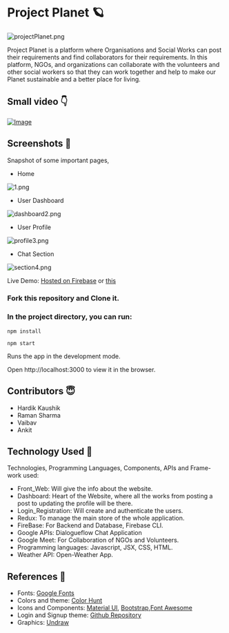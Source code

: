 # Project Planet 🪐


![projectPlanet.png](https://cdn.hashnode.com/res/hashnode/image/upload/v1617218039208/M6CmxzRz_.png)

Project Planet is a platform where Organisations and Social Works can post their requirements and find collaborators for their requirements. In this platform, NGOs, and organizations can collaborate with the volunteers and other social workers so that they can work together and help to make our Planet sustainable and a better place for living.

## Small video 👇
[![Image](https://cdn.hashnode.com/res/hashnode/image/upload/v1650423670663/nn1BoJReF.png)](https://www.youtube.com/watch?v=-7B4vNUgI9s "Project Planet")
    
## Screenshots 📸
Snapshot of some important pages,

- Home 

![1.png](https://cdn.hashnode.com/res/hashnode/image/upload/v1646124129267/05py1QNXv.png?auto=compress,format&format=webp)

- User Dashboard

![dashboard2.png](https://cdn.hashnode.com/res/hashnode/image/upload/v1646124023312/gCBhHmbRl.png?auto=compress,format&format=webp)

- User Profile 

![profile3.png](https://cdn.hashnode.com/res/hashnode/image/upload/v1646124140425/WbiQOivBg.png?auto=compress,format&format=webp)

- Chat Section

![section4.png](https://cdn.hashnode.com/res/hashnode/image/upload/v1646124148978/FHnQNjesk.png?auto=compress,format&format=webp)





Live Demo:  [Hosted on Firebase](https://project-planet-site.web.app/) or  [this](https://project-planet-site.firebaseapp.com/) 







### Fork this repository and Clone it.



### In the project directory, you can run:


```
npm install

npm start

``` 




Runs the app in the development mode.

Open http://localhost:3000 to view it in the browser.





## Contributors 😇

- Hardik Kaushik
- Raman Sharma
- Vaibav 
- Ankit




## Technology Used 🔭



Technologies, Programming Languages, Components, APIs and Frame-work used:

- Front_Web: Will give the info about the website.
- Dashboard: Heart of the Website, where all the works from posting a post to updating the profile will be there.
- Login_Registration: Will create and authenticate the users.
- Redux: To manage the main store of the whole application.
- FireBase: For Backend and Database, Firebase CLI.
- Google APIs: Dialogueflow Chat Application
- Google Meet: For Collaboration of NGOs and Volunteers.
- Programming languages: Javascript, JSX, CSS, HTML.
- Weather API: Open-Weather App.


## References 👀

- Fonts: [Google Fonts](https://fonts.google.com/)
- Colors and theme: [Color Hunt](https://colorhunt.co/)
- Icons and Components: [Material UI](https://material-ui.com/components/material-icons/), [Bootstrap](https://react-bootstrap.github.io/getting-started/introduction/),[Font Awesome](https://fontawesome.com/start)  
- Login and Signup theme: [Github Repository](https://github.com/sefyudem/Sliding-Sign-In-Sign-Up-Form)
- Graphics: [Undraw](https://undraw.co/illustrations)



